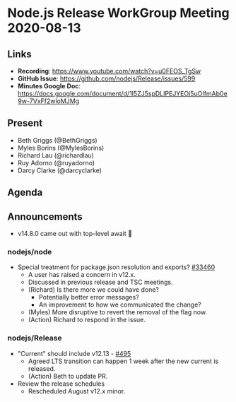 # Node.js Release WorkGroup Meeting 2020-08-13

## Links

* **Recording**: https://www.youtube.com/watch?v=u0FEOS_TgSw
* **GitHub Issue**: https://github.com/nodejs/Release/issues/599
* **Minutes Google Doc**: https://docs.google.com/document/d/1I5ZJ5spDLIPEJYEOi5uOIfmAb0e9w-7VxFf2wloMJMg

## Present

* Beth Griggs (@BethGriggs)
* Myles Borins (@MylesBorins)
* Richard Lau (@richardlau)
* Ruy Adorno (@ruyadorno)
* Darcy Clarke (@darcyclarke)

## Agenda

## Announcements

* v14.8.0 came out with top-level await 🎉

### nodejs/node

* Special treatment for package.json resolution and exports? [#33460](https://github.com/nodejs/node/issues/33460)
  * A user has raised a concern in v12.x.
  * Discussed in previous release and TSC meetings.
  * (Richard) Is there more we could have done?
    * Potentially better error messages?
    * An improvement to how we communicated the change?
  * (Myles) More disruptive to revert the removal of the flag now.
  * (Action) Richard to respond in the issue.

### nodejs/Release

* "Current" should include v12.13  -  [#495](https://github.com/nodejs/Release/issues/495)
  * Agreed LTS transition can happen 1 week after the new current is released.
  * (Action) Beth to update PR.
* Review the release schedules
  * Rescheduled August v12.x minor.
